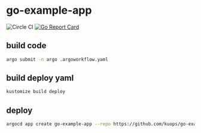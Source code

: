 # go-example-app


![Circle CI](https://img.shields.io/circleci/build/github/kuops/go-example-app)
[![Go Report Card](https://goreportcard.com/badge/github.com/kuops/go-example-app)](https://goreportcard.com/report/github.com/kuops/go-example-app)

## build code

```bash
argo submit -n argo .argoworkflow.yaml
```

## build deploy yaml

```bash
kustomize build deploy
```

## deploy

```bash
argocd app create go-example-app --repo https://github.com/kuops/go-example-app.git --path deploy --dest-server https://kubernetes.default.svc --dest-namespace default
```
